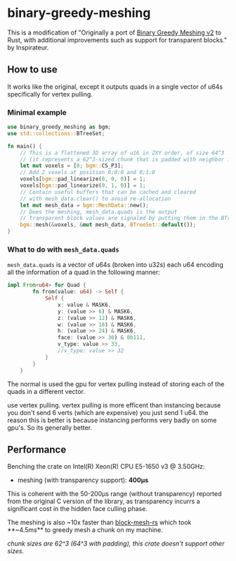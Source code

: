 # binary-greedy-meshing
This is a modification of "Originally a port of [Binary Greedy Meshing v2](https://github.com/cgerikj/binary-greedy-meshing) to Rust, with additional improvements such as support for transparent blocks." by Inspirateur.

## How to use
It works like the original, except it outputs quads in a single vector of u64s specifically for vertex pulling.

### Minimal example
```rust
use binary_greedy_meshing as bgm;
use std::collections::BTreeSet;

fn main() {
    // This is a flattened 3D array of u16 in ZXY order, of size 64^3 
    // (it represents a 62^3-sized chunk that is padded with neighbor information)
    let mut voxels = [0; bgm::CS_P3];
    // Add 2 voxels at position 0;0;0 and 0;1;0
    voxels[bgm::pad_linearize(0, 0, 0)] = 1;
    voxels[bgm::pad_linearize(0, 1, 0)] = 1;
    // Contain useful buffers that can be cached and cleared 
    // with mesh_data.clear() to avoid re-allocation
    let mut mesh_data = bgm::MeshData::new();
    // Does the meshing, mesh_data.quads is the output
    // transparent block values are signaled by putting them in the BTreeSet
    bgm::mesh(&voxels, &mut mesh_data, BTreeSet::default());
}
```

### What to do with `mesh_data.quads`
`mesh_data.quads` is a vector of u64s (broken into u32s) each u64 encoding all the information of a quad in the following manner:
```rust
impl From<u64> for Quad {
        fn from(value: u64) -> Self {
            Self {
                x: value & MASK6,
                y: (value >> 6) & MASK6,
                z: (value >> 12) & MASK6,
                w: (value >> 18) & MASK6,
                h: (value >> 24) & MASK6,
                face: (value >> 30) & 0b111,
                v_type: value >> 33,
                //v_type: value >> 32
            }
        }
    }
```

The normal is used the gpu for vertex pulling instead of storing each of the quads in a different vector.

use vertex pulling.
vertex pulling is more efficent than instancing because you don't send 6 verts (which are expensive) you just send 1 u64.
the reason this is better is because instancing performs very badly on some gpu's. So its generally better.

## Performance
Benching the crate on Intel(R) Xeon(R) CPU E5-1650 v3 @ 3.50GHz:
- meshing (with transparency support): **400μs**

This is coherent with the 50-200μs range (without transparency) reported from the original C version of the library, as transparency incurrs a significant cost in the hidden face culling phase.

The meshing is also ~10x faster than [block-mesh-rs](https://github.com/bonsairobo/block-mesh-rs) which took **~4.5ms** to greedy mesh a chunk on my machine.

*chunk sizes are 62^3 (64^3 with padding), this crate doesn't support other sizes.*
